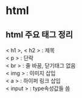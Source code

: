 # html
## __html 주요 태그 정리__
< h1 >, < h2 > : 제목<br>
< p > : 단락<br>
< br > : 줄 바꿈, 닫기태그 없음<br>
< img > : 이미지 삽입<br>
< a > : 하이퍼 링크 삽입<br>
< input > : type속성값들 씀<br>